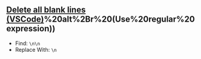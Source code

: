 ## [Delete all blank lines (VSCode)](https://stackoverflow.com/questions/36350324/visual-studio-code-delete-all-blank-lines-regex#answer-39881691:~:text=For%20those%20who%20might%20be%20interested,and%20replace)%20alt%2Br%20(Use%20regular%20expression))
* Find: `\n\n`
* Replace With: `\n`